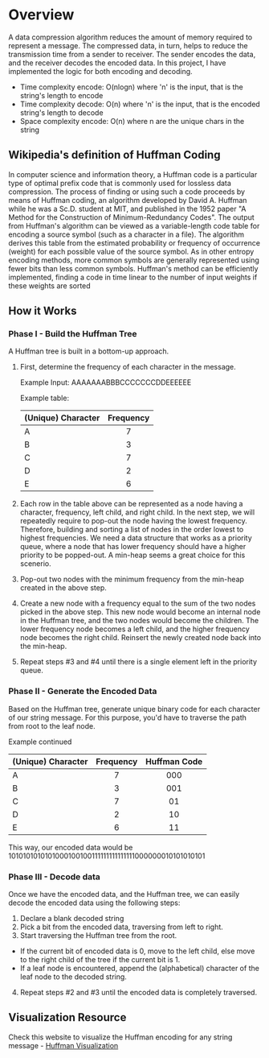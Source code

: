 # Overview
A data compression algorithm reduces the amount of memory required to represent a message. The compressed data, in turn, helps to reduce the transmission time from a sender to receiver. The sender encodes the data, and the receiver decodes the encoded data.
In this project, I have implemented the logic for both encoding and decoding.

- Time complexity encode: O(nlogn) where 'n' is the input, that is the string's length to encode
- Time complexity decode: O(n) where 'n' is the input, that is the encoded string's length to decode
- Space complexity encode: O(n) where n are the unique chars in the string


## Wikipedia's definition of Huffman Coding
In computer science and information theory, a Huffman code is a particular type of optimal prefix code that is commonly used for lossless data compression. The process of finding or using such a code proceeds by means of Huffman coding, an algorithm developed by David A. Huffman while he was a Sc.D. student at MIT, and published in the 1952 paper "A Method for the Construction of Minimum-Redundancy Codes".
The output from Huffman's algorithm can be viewed as a variable-length code table for encoding a source symbol (such as a character in a file). The algorithm derives this table from the estimated probability or frequency of occurrence (weight) for each possible value of the source symbol. As in other entropy encoding methods, more common symbols are generally represented using fewer bits than less common symbols. Huffman's method can be efficiently implemented, finding a code in time linear to the number of input weights if these weights are sorted



## How it Works

### Phase I - Build the Huffman Tree
A Huffman tree is built in a bottom-up approach.

1. First, determine the frequency of each character in the message.
  
    Example Input: AAAAAAABBBCCCCCCCDDEEEEEE

    Example table:

      | (Unique) Character| Frequency |
      | ----------------- |:---------:|
      |         A         |     7     |
      |         B         |     3     |
      |         C         |     7     |
      |         D         |     2     |
      |         E         |     6     |
      
2. Each row in the table above can be represented as a node having a character, frequency, left child, and right child. In the next step, we will repeatedly require to pop-out the node having the lowest frequency. Therefore, building and sorting a list of nodes in the order lowest to highest frequencies. 
We need a data structure that works as a priority queue, where a node that has lower frequency should have a higher priority to be popped-out. 
A min-heap seems a great choice for this scenerio.

3. Pop-out two nodes with the minimum frequency from the min-heap created in the above step.

4. Create a new node with a frequency equal to the sum of the two nodes picked in the above step. This new node would become an internal node in the Huffman tree, and the two  nodes would become the children. The lower frequency node becomes a left child, and the higher frequency node becomes the right child. Reinsert the newly created node back into the min-heap.

5. Repeat steps #3 and #4 until there is a single element left in the priority queue.


### Phase II - Generate the Encoded Data

Based on the Huffman tree, generate unique binary code for each character of our string message. For this purpose, you'd have to traverse the path from root to the leaf node.

  Example continued

| (Unique) Character| Frequency | Huffman Code |
| ----------------- |:---------:| :-----------:|
|         A         |     7     |      000     | 
|         B         |     3     |      001     | 
|         C         |     7     |      01      | 
|         D         |     2     |      10      | 
|         E         |     6     |      11      | 

This way, our encoded data would be 1010101010101000100100111111111111111000000010101010101


### Phase III - Decode data

Once we have the encoded data, and the Huffman tree, we can easily decode the encoded data using the following steps:

1. Declare a blank decoded string
2. Pick a bit from the encoded data, traversing from left to right.
3. Start traversing the Huffman tree from the root.
  - If the current bit of encoded data is 0, move to the left child, else move to the right child of the tree if the current bit is 1.
  - If a leaf node is encountered, append the (alphabetical) character of the leaf node to the decoded string.
4. Repeat steps #2 and #3 until the encoded data is completely traversed.



## Visualization Resource
Check this website to visualize the Huffman encoding for any string message - [Huffman Visualization](https://people.ok.ubc.ca/ylucet/DS/Huffman.html)
